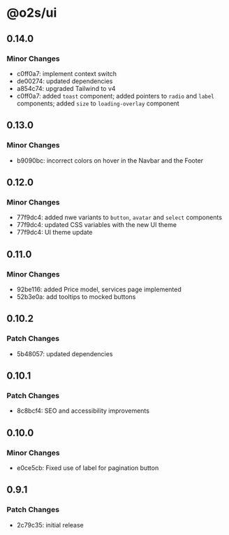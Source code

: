 # @o2s/ui

## 0.14.0

### Minor Changes

- c0ff0a7: implement context switch
- de00274: updated dependencies
- a854c74: upgraded Tailwind to v4
- c0ff0a7: added `toast` component; added pointers to `radio` and `label` components; added `size` to `loading-overlay` component

## 0.13.0

### Minor Changes

- b9090bc: incorrect colors on hover in the Navbar and the Footer

## 0.12.0

### Minor Changes

- 77f9dc4: added nwe variants to `button`, `avatar` and `select` components
- 77f9dc4: updated CSS variables with the new UI theme
- 77f9dc4: UI theme update

## 0.11.0

### Minor Changes

- 92be116: added Price model, services page implemented
- 52b3e0a: add tooltips to mocked buttons

## 0.10.2

### Patch Changes

- 5b48057: updated dependencies

## 0.10.1

### Patch Changes

- 8c8bcf4: SEO and accessibility improvements

## 0.10.0

### Minor Changes

- e0ce5cb: Fixed use of label for pagination button

## 0.9.1

### Patch Changes

- 2c79c35: initial release
